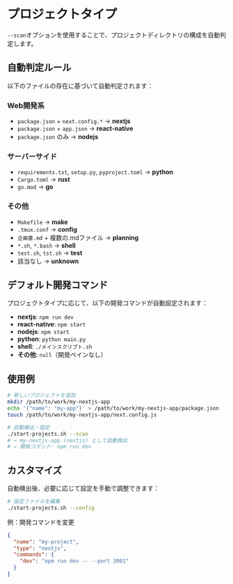 # プロジェクトタイプ

`--scan`オプションを使用することで、プロジェクトディレクトリの構成を自動判定します。

## 自動判定ルール

以下のファイルの存在に基づいて自動判定されます：

### Web開発系
- `package.json` + `next.config.*` → **nextjs**
- `package.json` + `app.json` → **react-native**
- `package.json` のみ → **nodejs**

### サーバーサイド
- `requirements.txt`, `setup.py`, `pyproject.toml` → **python**
- `Cargo.toml` → **rust**
- `go.mod` → **go**

### その他
- `Makefile` → **make**
- `.tmux.conf` → **config**
- `企画書.md` + 複数の.mdファイル → **planning**
- `*.sh`, `*.bash` → **shell**
- `test.sh`, `tst.sh` → **test**
- 該当なし → **unknown**

## デフォルト開発コマンド

プロジェクトタイプに応じて、以下の開発コマンドが自動設定されます：

- **nextjs**: `npm run dev`
- **react-native**: `npm start`
- **nodejs**: `npm start`
- **python**: `python main.py`
- **shell**: `./メインスクリプト.sh`
- **その他**: `null`（開発ペインなし）

## 使用例

```bash
# 新しいプロジェクトを追加
mkdir /path/to/work/my-nextjs-app
echo '{"name": "my-app"}' > /path/to/work/my-nextjs-app/package.json
touch /path/to/work/my-nextjs-app/next.config.js

# 自動検出・設定
./start-projects.sh --scan
# → my-nextjs-app (nextjs) として自動検出
# → 開発コマンド: npm run dev
```

## カスタマイズ

自動検出後、必要に応じて設定を手動で調整できます：

```bash
# 設定ファイルを編集
./start-projects.sh --config
```

例：開発コマンドを変更
```json
{
  "name": "my-project",
  "type": "nextjs",
  "commands": {
    "dev": "npm run dev -- --port 3001"
  }
}
```